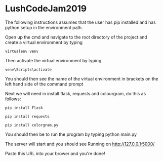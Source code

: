 # LushCodeJam2019

The following instructions assumes that the user has pip installed and has python setup in the environment path.

Open up the cmd and navigate to the root directory of the project and create a virtual environment by typing 

`virtualenv venv`

Then activate the virtual environment by typing 

`venv\Scripts\activate`

You should then see the name of the virtual environment in brackets on the left hand side of the command prompt 

Next we will need in install flask, requests and colourgram, do this as follows:

`pip install Flask`

`pip install requests`

`pip install colorgram.py`

You should then be to run the program by typing python main.py

The server will start and you should see Running on http://127.0.0.1:5000/

Paste this URL into your brower and you're done!  

